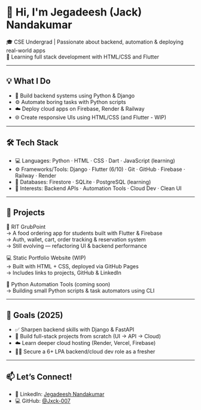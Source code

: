 # 👋 Hi, I'm Jegadeesh (Jack) Nandakumar

🎓 CSE Undergrad | Passionate about backend, automation & deploying real-world apps  
🧠 Learning full stack development with HTML/CSS and Flutter

---

## 💡 What I Do

- 🐍 Build backend systems using Python & Django
- ⚙️ Automate boring tasks with Python scripts
- ☁️ Deploy cloud apps on Firebase, Render & Railway
- 🌐 Create responsive UIs using HTML/CSS (and Flutter - WIP)

---

## 🛠 Tech Stack

- 💻 Languages: Python · HTML · CSS · Dart · JavaScript (learning)
- ⚙️ Frameworks/Tools: Django · Flutter (6/10) · Git · GitHub · Firebase · Railway · Render
- 🧩 Databases: Firestore · SQLite · PostgreSQL (learning)
- 🚀 Interests: Backend APIs · Automation Tools · Cloud Dev · Clean UI

---

## 📂 Projects

📱 RIT GrubPoint  
→ A food ordering app for students built with Flutter & Firebase  
→ Auth, wallet, cart, order tracking & reservation system  
→ Still evolving — refactoring UI & backend performance

💻 Static Portfolio Website (WIP)  
→ Built with HTML + CSS, deployed via GitHub Pages  
→ Includes links to projects, GitHub & LinkedIn

🤖 Python Automation Tools (coming soon)  
→ Building small Python scripts & task automators using CLI

---

## 🎯 Goals (2025)

- ✅ Sharpen backend skills with Django & FastAPI
- 🔧 Build full-stack projects from scratch (UI → API → Cloud)
- ☁️ Learn deeper cloud hosting (Render, Vercel, Firebase)
- 🧑‍💻 Secure a 6+ LPA backend/cloud dev role as a fresher

---

## 📫 Let’s Connect!

- 🔗 LinkedIn: [Jegadeesh Nandakumar](https://www.linkedin.com/in/jegadeesh-nandakumar)
- 💻 GitHub: [@Jxck-007](https://github.com/Jxck-007)
